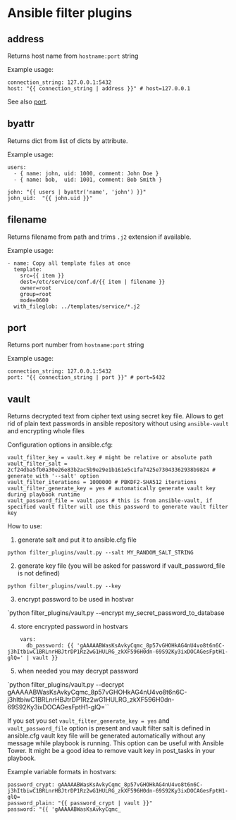# Ansible filter plugins

## address ##
Returns host name from `hostname:port` string

Example usage:
```
connection_string: 127.0.0.1:5432
host: "{{ connection_string | address }}" # host=127.0.0.1
```

See also [port](#port).

## byattr ##
Returns dict from list of dicts by attribute.

Example usage:
```
users:
  - { name: john, uid: 1000, comment: John Doe }
  - { name: bob,  uid: 1001, comment: Bob Smith }

john: "{{ users | byattr('name', 'john') }}"
john_uid:  "{{ john.uid }}"
```

## filename ##
Returns filename from path and trims `.j2` extension if available.

Example usage:
```
- name: Copy all template files at once
  template:
    src={{ item }}
    dest=/etc/service/conf.d/{{ item | filename }}
    owner=root
    group=root
    mode=0600
  with_fileglob: ../templates/service/*.j2
```

## port ##
Returns port number from `hostname:port` string

Example usage:
```
connection_string: 127.0.0.1:5432
port: "{{ connection_string | port }}" # port=5432
```

## vault ##
Returns decrypted text from cipher text using secret key file. Allows to get rid of plain text passwords in ansible repository without using `ansible-vault` and encrypting whole files

Configuration options in ansible.cfg:

```
vault_filter_key = vault.key # might be relative or absolute path
vault_filter_salt = 2cf24dba5fb0a30e26e83b2ac5b9e29e1b161e5c1fa7425e73043362938b9824 # generate with '--salt' option
vault_filter_iterations = 1000000 # PBKDF2-SHA512 iterations
vault_filter_generate_key = yes # automatically generate vault key during playbook runtime
vault_password_file = vault.pass # this is from ansible-vault, if specified vault filter will use this password to generate vault filter key
```

How to use:

1. generate salt and put it to ansible.cfg file

`python filter_plugins/vault.py --salt MY_RANDOM_SALT_STRING`

2. generate key file (you will be asked for password if vault_password_file is not defined)

`python filter_plugins/vault.py --key`

3. encrypt password to be used in hostvar

`python filter_plugins/vault.py --encrypt my_secret_password_to_database

4. store encrypted password in hostvars

```
    vars:
      db_password: {{ 'gAAAAABWasKsAvkyCqmc_8p57vGHOHkAG4nU4vo8t6n6C-j3hItbiwC1BRLnrHBJtrDP1Rz2wG1HULRG_zkXF596H0dn-69S92Ky3ixDOCAGesFptH1-glQ=' | vault }}
```

5. when needed you may decrypt password

`python filter_plugins/vault.py --decrypt gAAAAABWasKsAvkyCqmc_8p57vGHOHkAG4nU4vo8t6n6C-j3hItbiwC1BRLnrHBJtrDP1Rz2wG1HULRG_zkXF596H0dn-69S92Ky3ixDOCAGesFptH1-glQ=``

If you set you set `vault_filter_generate_key = yes` and `vault_password_file` option is present and vault filter salt is defined in ansible.cfg vault key file will be generated automatically without any message while playbook is running. This option can be useful with Ansible Tower. It might be a good idea to remove vault key in post_tasks in your playbook.

Example variable formats in hostvars:

```
password_crypt: gAAAAABWasKsAvkyCqmc_8p57vGHOHkAG4nU4vo8t6n6C-j3hItbiwC1BRLnrHBJtrDP1Rz2wG1HULRG_zkXF596H0dn-69S92Ky3ixDOCAGesFptH1-glQ=
password_plain: "{{ password_crypt | vault }}"
password: "{{ 'gAAAAABWasKsAvkyCqmc_
```
